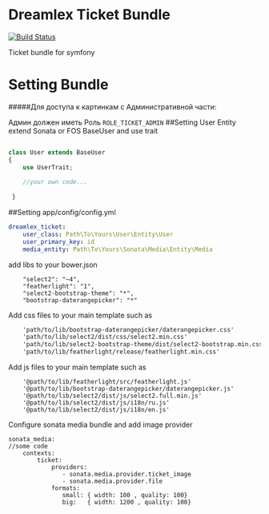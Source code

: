 Dreamlex Ticket Bundle
=======================
[![Build Status](https://travis-ci.org/Dreamlex/TicketBundle.svg?branch=master)](https://travis-ci.org/Dreamlex/TicketBundle)

Ticket bundle for symfony 

Setting Bundle
=====
#####Для доступа к картинкам с Административной части:

Админ должен иметь Роль `ROLE_TICKET_ADMIN`
##Setting User Entity
extend Sonata or FOS  BaseUser and use trait
```php

class User extends BaseUser 
{
    use UserTrait;
    
    //your own code...
    
 }
```
##Setting app/config/config.yml

``` yml
dreamlex_ticket:
    user_class: Path\To\Yours\User\Entity\User
    user_primary_key: id
    media_entity: Path\To\Yours\Sonata\Media\Entity\Media
```
add libs to your bower.json

```
    "select2": "~4",
    "featherlight": "1",
    "select2-bootstrap-theme": "*",
    "bootstrap-daterangepicker": "*"
```
Add css files to your main template such as
``` html
    'path/to/lib/bootstrap-daterangepicker/daterangepicker.css'
    'path/to/lib/select2/dist/css/select2.min.css'
    'path/to/lib/select2-bootstrap-theme/dist/select2-bootstrap.min.css'
    'path/to/lib/featherlight/release/featherlight.min.css'
```
Add js files to your main template such as
```
    '@path/to/lib/featherlight/src/featherlight.js'
    '@path/to/lib/bootstrap-daterangepicker/daterangepicker.js'
    '@path/to/lib/select2/dist/js/select2.full.min.js'
    '@path/to/lib/select2/dist/js/i18n/ru.js'
    '@path/to/lib/select2/dist/js/i18n/en.js'
```

Configure sonata media bundle and add image provider
```
sonata_media:
//some code
    contexts:
        ticket:
            providers:
               - sonata.media.provider.ticket_image
               - sonata.media.provider.file
            formats:
               small: { width: 100 , quality: 100}
               big:   { width: 1200 , quality: 100}
```
